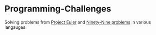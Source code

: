 # Programming-Challenges

Solving problems from [Project Euler](https://projecteuler.net/) and [Ninety-Nine problems](http://ocaml.org/learn/tutorials/99problems.html) in various langauges. 
